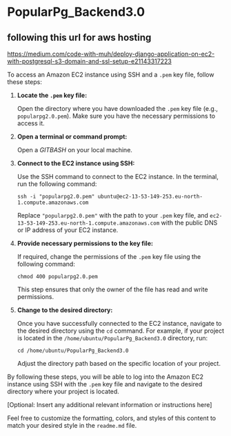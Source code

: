 # PopularPg_Backend3.0

## following this url for aws hosting 
https://medium.com/code-with-muh/deploy-django-application-on-ec2-with-postgresql-s3-domain-and-ssl-setup-e21143317223


To access an Amazon EC2 instance using SSH and a `.pem` key file, follow these steps:

1. **Locate the `.pem` key file:**

   Open the directory where you have downloaded the `.pem` key file (e.g., `popularpg2.0.pem`). Make sure you have the necessary permissions to access it.

2. **Open a terminal or command prompt:**

   Open a *GITBASH* on your local machine.

3. **Connect to the EC2 instance using SSH:**

   Use the SSH command to connect to the EC2 instance. In the terminal, run the following command:

   ```shell
   ssh -i "popularpg2.0.pem" ubuntu@ec2-13-53-149-253.eu-north-1.compute.amazonaws.com
   ```

   Replace `"popularpg2.0.pem"` with the path to your `.pem` key file, and `ec2-13-53-149-253.eu-north-1.compute.amazonaws.com` with the public DNS or IP address of your EC2 instance.

4. **Provide necessary permissions to the key file:**

   If required, change the permissions of the `.pem` key file using the following command:

   ```shell
   chmod 400 popularpg2.0.pem
   ```

   This step ensures that only the owner of the file has read and write permissions.

5. **Change to the desired directory:**

   Once you have successfully connected to the EC2 instance, navigate to the desired directory using the `cd` command. For example, if your project is located in the `/home/ubuntu/PopularPg_Backend3.0` directory, run:

   ```shell
   cd /home/ubuntu/PopularPg_Backend3.0
   ```

   Adjust the directory path based on the specific location of your project.

By following these steps, you will be able to log into the Amazon EC2 instance using SSH with the `.pem` key file and navigate to the desired directory where your project is located.

[Optional: Insert any additional relevant information or instructions here]

Feel free to customize the formatting, colors, and styles of this content to match your desired style in the `readme.md` file.
   
